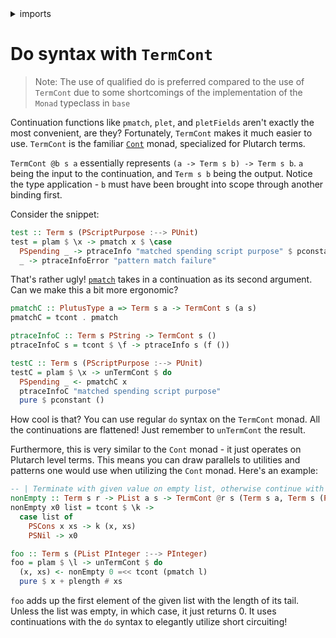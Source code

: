 <details>
<summary> imports </summary>
<p>

```haskell
module Plutarch.Docs.TermCont (test, testC, foo) where
import Plutarch.LedgerApi.V3 (PScriptPurpose (PSpending))
import Plutarch.Prelude hiding (pmatchC, ptraceC)
```

</p>
</details>

# Do syntax with `TermCont`

> Note: The use of qualified do is preferred compared to the use of `TermCont` due to some shortcomings of the implementation
> of the `Monad` typeclass in `base`

Continuation functions like `pmatch`, `plet`, and `pletFields` aren't exactly the most convenient, are they? Fortunately,
`TermCont` makes it much easier to use. `TermCont` is the familiar
[`Cont`](https://hackage.haskell.org/package/mtl-2.2.2/docs/Control-Monad-Cont.html) monad, specialized for Plutarch terms.

`TermCont @b s a` essentially represents `(a -> Term s b) -> Term s b`. `a` being the input to the continuation, and `Term s b`
being the output. Notice the type application - `b` must have been brought into scope through another binding first.

Consider the snippet:

```haskell
test :: Term s (PScriptPurpose :--> PUnit)
test = plam $ \x -> pmatch x $ \case
  PSpending _ -> ptraceInfo "matched spending script purpose" $ pconstant ()
  _ -> ptraceInfoError "pattern match failure"
```

That's rather ugly! [`pmatch`](./../Typeclasses/PlutusType,%20PCon,%20and%20PMatch.md) takes in a continuation as its second argument. Can we make this a bit more ergonomic?

```haskell
pmatchC :: PlutusType a => Term s a -> TermCont s (a s)
pmatchC = tcont . pmatch

ptraceInfoC :: Term s PString -> TermCont s ()
ptraceInfoC s = tcont $ \f -> ptraceInfo s (f ())

testC :: Term s (PScriptPurpose :--> PUnit)
testC = plam $ \x -> unTermCont $ do
  PSpending _ <- pmatchC x
  ptraceInfoC "matched spending script purpose"
  pure $ pconstant ()
```

How cool is that? You can use regular `do` syntax on the `TermCont` monad. All the continuations are flattened! Just remember to `unTermCont` the result.

Furthermore, this is very similar to the `Cont` monad - it just operates on Plutarch level terms. This means you can draw parallels to utilities and patterns
one would use when utilizing the `Cont` monad. Here's an example:

```haskell
-- | Terminate with given value on empty list, otherwise continue with head and tail.
nonEmpty :: Term s r -> PList a s -> TermCont @r s (Term s a, Term s (PList a))
nonEmpty x0 list = tcont $ \k ->
  case list of
    PSCons x xs -> k (x, xs)
    PSNil -> x0

foo :: Term s (PList PInteger :--> PInteger)
foo = plam $ \l -> unTermCont $ do
  (x, xs) <- nonEmpty 0 =<< tcont (pmatch l)
  pure $ x + plength # xs
```

`foo` adds up the first element of the given list with the length of its tail. Unless the list was empty, in which case, it just returns 0. It uses
continuations with the `do` syntax to elegantly utilize short circuiting!
